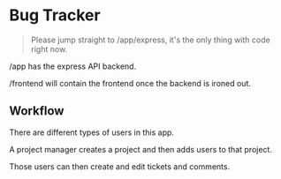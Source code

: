# Bug Tracker

> Please jump straight to /app/express, it's the only thing with code right now.

/app has the express API backend. 

/frontend will contain the frontend once the backend is ironed out. 

## Workflow

There are different types of users in this app. 

A project manager creates a project and then adds users to that project.

Those users can then create and edit tickets and comments.
